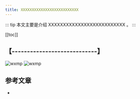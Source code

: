 ```yaml
---
title: XXXXXXXXXXXXXXXXXXXXXXXXXX
---
```


::: tip
本文主要是介绍 XXXXXXXXXXXXXXXXXXXXXXXXXX 。
:::

[[toc]]

## 【----------------------------】

<img class= "zoom-custom-imgs" :src="$withBase('/assets/img/middleware/mq/intro-1.png')" alt="wxmp">
<img class= "zoom-custom-imgs" :src="$withBase('/assets/img/operation/ng/ngsum-1.png')" alt="wxmp">


## 参考文章
* 